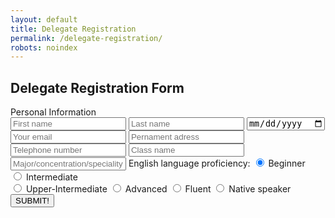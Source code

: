 ```yaml
---
layout: default
title: Delegate Registration
permalink: /delegate-registration/
robots: noindex
---
```

<h2>Delegate Registration Form</h2>
Personal Information
<form method="POST" action="https://formspree.io/tunnaduong@gmail.com">
<input type="text" name="firstname" placeholder="First name">
<input type="text" name="lastname" placeholder="Last name">
<input type="date" class="form-control" name="dateofbirth" placeholder="Date of Birth">
  <input type="email" name="email" placeholder="Your email">
  <input type="text" name="adress" placeholder="Pernament adress">
  <input type="text" name="phone" placeholder="Telephone number">
  <input type="text" name="class" placeholder="Class name">
  <input type="text" name="speciality" placeholder="Major/concentration/speciality">
  English language proficiency:
  <input type="radio" name="englishlevel" value="Beginner" checked> Beginner<br>
  <input type="radio" name="englishlevel" value="Intermediate"> Intermediate<br>
  <input type="radio" name="englishlevel" value="upper"> Upper-Intermediate
  <input type="radio" name="englishlevel" value="Advanced"> Advanced
  <input type="radio" name="englishlevel" value="Fluent"> Fluent
  <input type="radio" name="englishlevel" value="Native"> Native speaker
  <button type="submit">SUBMIT!</button>
</form>